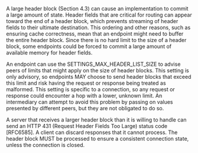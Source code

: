 A large header block (Section 4.3) can cause an implementation to commit a large amount of state. Header fields that are critical for routing can appear toward the end of a header block, which prevents streaming of header fields to their ultimate destination. This ordering and other reasons, such as ensuring cache correctness, mean that an endpoint might need to buffer the entire header block. Since there is no hard limit to the size of a header block, some endpoints could be forced to commit a large amount of available memory for header fields.

An endpoint can use the SETTINGS_MAX_HEADER_LIST_SIZE to advise peers of limits that might apply on the size of header blocks. This setting is only advisory, so endpoints MAY choose to send header blocks that exceed this limit and risk having the request or response being treated as malformed. This setting is specific to a connection, so any request or response could encounter a hop with a lower, unknown limit. An intermediary can attempt to avoid this problem by passing on values presented by different peers, but they are not obligated to do so.

A server that receives a larger header block than it is willing to handle can send an HTTP 431 (Request Header Fields Too Large) status code [RFC6585]. A client can discard responses that it cannot process. The header block MUST be processed to ensure a consistent connection state, unless the connection is closed.

